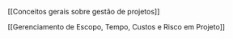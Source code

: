 [[Conceitos gerais sobre gestão de projetos]]

[[Gerenciamento de Escopo, Tempo, Custos e Risco em Projeto]]